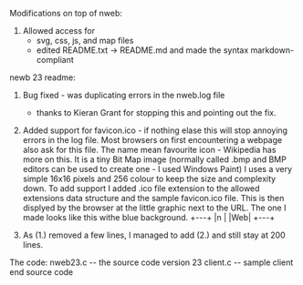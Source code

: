 Modifications on top of nweb:

1. Allowed access for
    - svg, css, js, and map files
    - edited README.txt -> README.md and made the syntax markdown-compliant

newb 23 readme:

1.  Bug fixed - was duplicating errors in the nweb.log file 
    - thanks to Kieran Grant for stopping this and pointing out the fix.
2. Added support for favicon.ico - if nothing elase this will stop annoying
    errors in the log file.  Most browsers on first encountering a webpage 
    also ask for this file.  The name mean favourite icon - Wikipedia has 
    more on this.  It is a tiny Bit Map image (normally called .bmp and 
    BMP editors can be used to create one - I used Windows Paint)
    I uses a very simple 16x16 pixels and 256 colour to keep the size and 
    complexity down.
    To add support I added .ico file extension to the allowed extensions 
    data structure and the sample favicon.ico file.
    This is then displyed by the browser at the little graphic next to 
    the URL. The one I made looks like this withe blue background.
    +---+
    |n  |
    |Web|
    +---+

3. As (1.) removed a few lines, I managed to add (2.) and still stay at 200 lines.

The code:
    nweb23.c -- the source code version 23
    client.c -- sample client end source code
